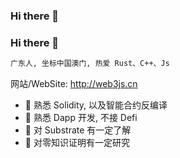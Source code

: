 ### Hi there 👋

### Hi there 🚀

```bat
广东人, 坐标中国澳门, 热爱 Rust、C++、Js
```

网站/WebSite: http://web3js.cn

- 🔭 熟悉 Solidity, 以及智能合约反编译
- 🌱 熟悉 Dapp 开发, 不接 Defi
- 👯 对 Substrate 有一定了解
- 🤔 对零知识证明有一定研究

<!-- - 💬 Ask me about ...
- 📫 How to reach me: ...
- 😄 Pronouns: ...
- ⚡ Fun fact: ...
 -->
